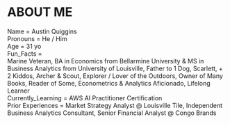 # ABOUT ME
Name = Austin Quiggins  
Pronouns = He / Him  
Age = 31 yo  
Fun_Facts =  
  Marine Veteran,
  BA in Economics from Bellarmine University & MS in Business Analytics from University of Louisville,
  Father to 1 Dog, Scarlett, + 2 Kiddos, Archer & Scout,
  Explorer / Lover of the Outdoors,
  Owner of Many Books, Reader of Some,
  Econometrics & Analytics Aficionado,
  Lifelong Learner  
Currently_Learning = AWS AI Practitioner Certification  
Prior Experiences = Market Strategy Analyst @ Louisville Tile, Independent Business Analytics Consultant, Senior Financial Analyst @ Congo Brands  
